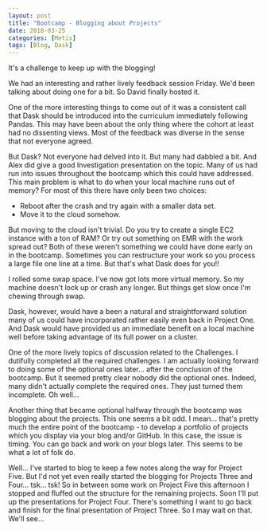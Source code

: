 ```yaml
---
layout: post
title: "Bootcamp - Blogging about Projects"
date: 2018-03-25
categories: [Metis]
tags: [Blog, Dask]
---
```


It's a challenge to keep up with the blogging!

We had an interesting and rather lively feedback session Friday.  We'd been talking about
doing one for a bit.  So David finally hosted it.

One of the more interesting things to come out of it was a consistent call that Dask
should be introduced into the curriculum immediately following Pandas.  This may have been
about the only thing where the cohort at least had no dissenting views.  Most of the feedback
was diverse in the sense that not everyone agreed.

But Dask?  Not everyone had delved into it.  But many had dabbled a bit.  And Alex did give
a good Investigation presentation on the topic.  Many of us had run into issues throughout
the bootcamp which this could have addressed.  This main problem is what to do when your
local machine runs out of memory?  For most of this there have only been two choices:
* Reboot after the crash and try again with a smaller data set.
* Move it to the cloud somehow.

But moving to the cloud isn't trivial.  Do you try to create a single EC2 instance with
a ton of RAM?  Or try out something on EMR with the work spread out?  Both of these weren't
something we could have done early on in the bootcamp.  Sometimes you can restructure your
work so you process a large file one line at a time.  But that's what Dask does for you!!

I rolled some swap space.  I've now got lots more virtual memory.  So my machine doesn't
lock up or crash any longer.  But things get slow once I'm chewing through swap.

Dask, however, would have a been a natural and straightforward solution many of us could
have incorporated rather easily even back in Project One.  And Dask would have provided us
an immediate benefit on a local machine well before taking advantage of its full power on
a cluster.

One of the more lively topics of discussion related to the Challenges.  I dutifully completed
all the required challenges.  I am actually looking forward to doing some of the optional ones
later... after the conclusion of the bootcamp.  But it seemed pretty clear nobody did the
optional ones.  Indeed, many didn't actually complete the required ones.  They just turned
them incomplete.  Oh well...

Another thing that became optional halfway through the bootcamp was blogging about the projects.
This one seems a bit odd.  I mean... that's pretty much the entire point of the bootcamp - to
develop a portfolio of projects which you display via your blog and/or GitHub.  In this case,
the issue is timing.  You can go back and work on your blogs later.  This seems to be what
a lot of folk do.

Well... I've started to blog to keep a few notes along the way for Project Five.  But I'd not
yet even really started the blogging for Projects Three and Four... tsk... tsk!  So in between
some work on Project Five this afternoon I stopped and fluffed out the structure for the remaining
projects.  Soon I'll put up the presentations for Project Four.  There's something I want to go
back and finish for the final presentation of Project Three.  So I may wait on that.  We'll see...


